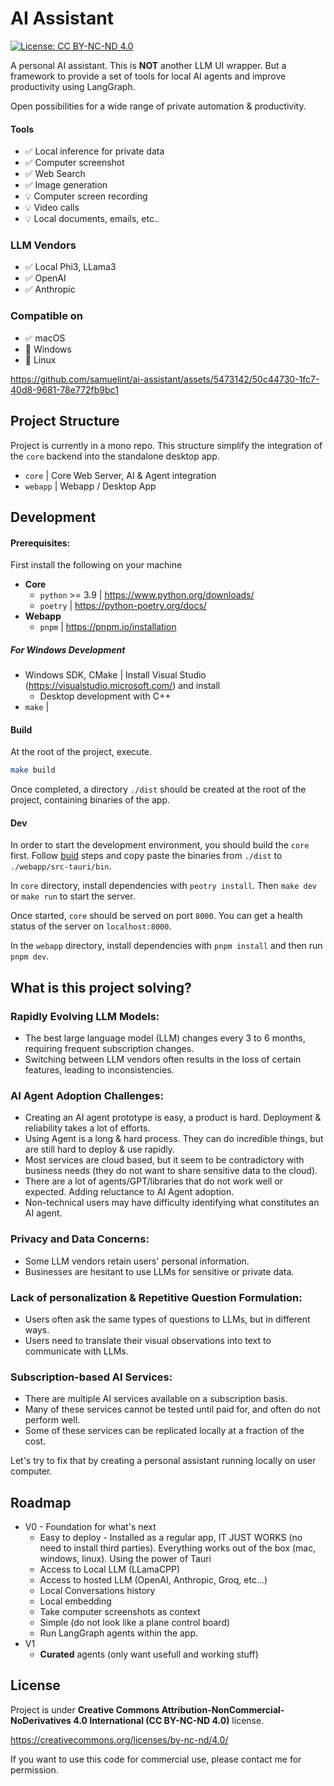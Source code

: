 # AI Assistant

[![License: CC BY-NC-ND 4.0](https://img.shields.io/badge/License-CC_BY--NC--ND_4.0-lightgrey.svg)](https://creativecommons.org/licenses/by-nc-nd/4.0/)

A personal AI assistant. 
This is **NOT** another LLM UI wrapper. But a framework to provide a set of tools for local AI agents and improve productivity using LangGraph.

Open possibilities for a wide range of private automation & productivity. 

 #### Tools
- ✅ Local inference for private data
- ✅ Computer screenshot
- ✅ Web Search
- ✅ Image generation
- 💡 Computer screen recording
- 💡 Video calls
- 💡 Local documents, emails, etc..

### LLM Vendors
- ✅ Local Phi3, LLama3
- ✅ OpenAI
- ✅ Anthropic

### Compatible on
- ✅ macOS
- 🚧 Windows
- 🚧 Linux

https://github.com/samuelint/ai-assistant/assets/5473142/50c44730-1fc7-40d8-9681-78e772fb9bc1

## Project Structure

Project is currently in a mono repo. This structure simplify the integration of the `core` backend into the standalone desktop app.

- `core` | Core Web Server, AI & Agent integration
- `webapp` | Webapp / Desktop App

## Development

#### Prerequisites:

First install the following on your machine


- **Core**
  - `python` \>= 3.9 | https://www.python.org/downloads/
  - `poetry` | https://python-poetry.org/docs/
- **Webapp**
  - `pnpm` | https://pnpm.io/installation

##### For Windows Development
- Windows SDK, CMake | Install Visual Studio (https://visualstudio.microsoft.com/) and install 
  - Desktop development with C++
- `make` | 



#### Build

At the root of the project, execute.

```bash
make build
```

Once completed, a directory `./dist` should be created at the root of the project, containing binaries of the app.

#### Dev

In order to start the development environment, you should build the `core` first. Follow [buid](#build) steps and copy paste the binaries from `./dist` to `./webapp/src-tauri/bin`.

In `core` directory, install dependencies with `peotry install`. Then `make dev` or `make run` to start the server.

Once started, `core` should be served on port `8000`. You can get a health status of the server on `localhost:8000`.

In the `webapp` directory, install dependencies with `pnpm install` and then run `pnpm dev`.

## What is this project solving?

### Rapidly Evolving LLM Models:

- The best large language model (LLM) changes every 3 to 6 months, requiring frequent subscription changes.
- Switching between LLM vendors often results in the loss of certain features, leading to inconsistencies.

### AI Agent Adoption Challenges:

- Creating an AI agent prototype is easy, a product is hard. Deployment & reliability takes a lot of efforts.
- Using Agent is a long & hard process. They can do incredible things, but are still hard to deploy & use rapidly.
- Most services are cloud based, but it seem to be contradictory with business needs (they do not want to share sensitive data to the cloud).
- There are a lot of agents/GPT/libraries that do not work well or expected. Adding reluctance to AI Agent adoption.
- Non-technical users may have difficulty identifying what constitutes an AI agent.

### Privacy and Data Concerns:

- Some LLM vendors retain users' personal information.
- Businesses are hesitant to use LLMs for sensitive or private data.

### Lack of personalization & Repetitive Question Formulation:

- Users often ask the same types of questions to LLMs, but in different ways.
- Users need to translate their visual observations into text to communicate with LLMs.

### Subscription-based AI Services:

- There are multiple AI services available on a subscription basis.
- Many of these services cannot be tested until paid for, and often do not perform well.
- Some of these services can be replicated locally at a fraction of the cost.

Let's try to fix that by creating a personal assistant running locally on user computer.

## Roadmap

- V0 - Foundation for what's next
  - Easy to deploy - Installed as a regular app, IT JUST WORKS (no need to install third parties). Everything works out of the box (mac, windows, linux). Using the power of Tauri
  - Access to Local LLM (LLamaCPP)
  - Access to hosted LLM (OpenAI, Anthropic, Groq, etc...)
  - Local Conversations history
  - Local embedding
  - Take computer screenshots as context
  - Simple (do not look like a plane control board)
  - Run LangGraph agents within the app.
- V1
  - **Curated** agents (only want usefull and working stuff)

## License

Project is under **Creative Commons Attribution-NonCommercial-NoDerivatives 4.0 International (CC BY-NC-ND 4.0)** license.

https://creativecommons.org/licenses/by-nc-nd/4.0/

If you want to use this code for commercial use, please contact me for permission.
